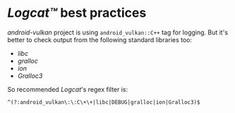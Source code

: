 # _Logcat™_ best practices

_android-vulkan_ project is using `android_vulkan::C++` tag for logging. But it's better to check output from the following standard libraries too:

- _libc_
- _gralloc_
- _ion_
- _Gralloc3_

So recommended _Logcat_'s regex filter is:

```txt
^(?:android_vulkan\:\:C\+\+|libc|DEBUG|gralloc|ion|Gralloc3)$
```
